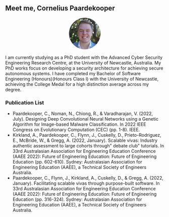 ## Meet me, Cornelius Paardekooper
<p align="center"><img src="profile_image_circle.png" alt="This is me." width="100"/></p>
I am currently studying as a PhD student with the Advanced Cyber Security Engineering Research Centre, at the University of Newcastle, Australia. My PhD works focus on developing a security architecture for achieving secure autonomous systems. I have completed my Bachelor of Software Engineering (Honours)(Honours Class I) with the University of Newcastle, achieving the College Medal for a high distinction average across my degree.

### Publication List
- Paardekooper, C., Noman, N., Chiong, R., & Varadharajan, V. (2022, July). Designing Deep Convolutional Neural Networks using a Genetic Algorithm for Image-based Malware Classification. In 2022 IEEE Congress on Evolutionary Computation (CEC) (pp. 1-8). IEEE.
- Kirkland, A., Paardekooper, C., Flynn, J., Cuskelly, D., Prieto-Rodriguez, E., McBride, W., & Gregg, A. (2022, January). Scalable vivas: Industry authentic assessment to large cohorts through" debate club" tutorials. In 33rd Australasian Association for Engineering Education Conference (AAEE 2022): Future of Engineering Education: Future of Engineering Education (pp. 602-610). Sydney: Australasian Association for Engineering Education (AAEE), a Technical Society of Engineers Australia.
- Paardekooper, C., Flynn, J., Kirkland, A., Cuskelly, D., & Gregg, A. (2022, January). Facilitating scalable vivas through purpose-built software. In 33rd Australasian Association for Engineering Education Conference (AAEE 2022): Future of Engineering Education: Future of Engineering Education (pp. 316-324). Sydney: Australasian Association for Engineering Education (AAEE), a Technical Society of Engineers Australia.

